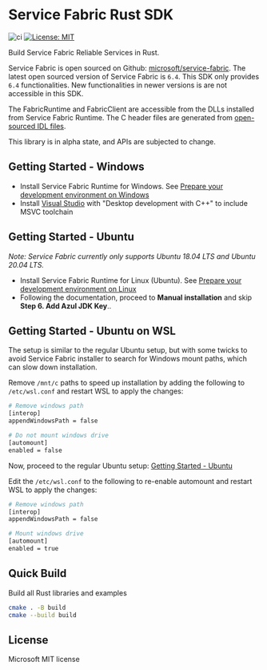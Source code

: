 # Service Fabric Rust SDK
![ci](https://github.com/Azure/service-fabric-rs/actions/workflows/build.yaml/badge.svg)
[![License: MIT](https://img.shields.io/badge/License-MIT-yellow.svg)](https://raw.githubusercontent.com/Azure/service-fabric-rs/main/LICENSE)

Build Service Fabric Reliable Services in Rust.

Service Fabric is open sourced on Github: [microsoft/service-fabric](https://github.com/microsoft/service-fabric).
The latest open sourced version of Service Fabric is `6.4`.
This SDK only provides `6.4` functionalities. New functionalities in newer versions is are not accessible in this SDK.

The FabricRuntime and FabricClient are accessible from the DLLs installed from Service Fabric Runtime. The C header files are generated from [open-sourced IDL files](https://github.com/microsoft/service-fabric/tree/master/src/prod/src/idl/public).

This library is in alpha state, and APIs are subjected to change.

## Getting Started - Windows
* Install Service Fabric Runtime for Windows. See [Prepare your development environment on Windows](https://learn.microsoft.com/en-us/azure/service-fabric/service-fabric-get-started)
* Install [Visual Studio](https://visualstudio.microsoft.com/) with "Desktop development with C++" to include MSVC toolchain

## Getting Started - Ubuntu
<em>Note: Service Fabric currently only supports Ubuntu 18.04 LTS and Ubuntu 20.04 LTS.</em>

* Install Service Fabric Runtime for Linux (Ubuntu). See [Prepare your development environment on Linux](https://learn.microsoft.com/en-us/azure/service-fabric/service-fabric-get-started-linux?tabs=sdksetupubuntu%2Clocalclusteroneboxcontainer)
* Following the documentation, proceed to **Manual installation** and skip **Step 6. Add Azul JDK Key**..

## Getting Started - Ubuntu on WSL
The setup is similar to the regular Ubuntu setup, but with some twicks to avoid Service Fabric installer to search for Windows mount paths, which can slow down installation.

Remove `/mnt/c` paths to speed up installation by adding the following to `/etc/wsl.conf` and restart WSL to apply the changes:
```sh
# Remove windows path
[interop]
appendWindowsPath = false

# Do not mount windows drive
[automount]
enabled = false
```

Now, proceed to the regular Ubuntu setup: [Getting Started - Ubuntu](#Getting-Started---Ubuntu)

Edit the `/etc/wsl.conf` to the following to re-enable automount and restart WSL to apply the changes:
```sh
# Remove windows path
[interop]
appendWindowsPath = false

# Mount windows drive
[automount]
enabled = true
```

## Quick Build
Build all Rust libraries and examples
```sh
cmake . -B build
cmake --build build
```

## License
Microsoft MIT license